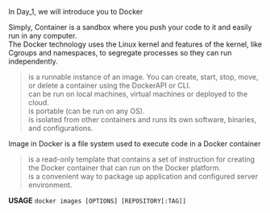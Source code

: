 In Day_1, we will introduce you to Docker

Simply, Container is a sandbox where you push your code to it and easily run in any computer.<br/>
The Docker technology uses the Linux kernel and features of the kernel, like Cgroups and namespaces, to segregate processes so they can run independently.

> is a runnable instance of an image. You can create, start, stop, move, or delete a container using the DockerAPI or CLI.<br/>
> can be run on local machines, virtual machines or deployed to the cloud.<br/>
> is portable (can be run on any OS).<br/>
> is isolated from other containers and runs its own software, binaries, and configurations.<br/>

Image in Docker is a file system used to execute code in a Docker container
> is a read-only template that contains a set of instruction for creating the Docker container that can run on the Docker platform.<br/>
> is a convenient way to package up application and configured server environment.<br/>

**USAGE**
```docker images [OPTIONS] [REPOSITORY[:TAG]] ```

